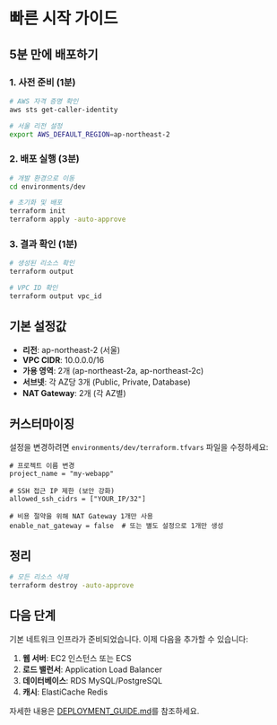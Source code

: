 # 빠른 시작 가이드

## 5분 만에 배포하기

### 1. 사전 준비 (1분)
```bash
# AWS 자격 증명 확인
aws sts get-caller-identity

# 서울 리전 설정
export AWS_DEFAULT_REGION=ap-northeast-2
```

### 2. 배포 실행 (3분)
```bash
# 개발 환경으로 이동
cd environments/dev

# 초기화 및 배포
terraform init
terraform apply -auto-approve
```

### 3. 결과 확인 (1분)
```bash
# 생성된 리소스 확인
terraform output

# VPC ID 확인
terraform output vpc_id
```

## 기본 설정값

- **리전**: ap-northeast-2 (서울)
- **VPC CIDR**: 10.0.0.0/16
- **가용 영역**: 2개 (ap-northeast-2a, ap-northeast-2c)
- **서브넷**: 각 AZ당 3개 (Public, Private, Database)
- **NAT Gateway**: 2개 (각 AZ별)

## 커스터마이징

설정을 변경하려면 `environments/dev/terraform.tfvars` 파일을 수정하세요:

```hcl
# 프로젝트 이름 변경
project_name = "my-webapp"

# SSH 접근 IP 제한 (보안 강화)
allowed_ssh_cidrs = ["YOUR_IP/32"]

# 비용 절약을 위해 NAT Gateway 1개만 사용
enable_nat_gateway = false  # 또는 별도 설정으로 1개만 생성
```

## 정리

```bash
# 모든 리소스 삭제
terraform destroy -auto-approve
```

## 다음 단계

기본 네트워크 인프라가 준비되었습니다. 이제 다음을 추가할 수 있습니다:

1. **웹 서버**: EC2 인스턴스 또는 ECS
2. **로드 밸런서**: Application Load Balancer
3. **데이터베이스**: RDS MySQL/PostgreSQL
4. **캐시**: ElastiCache Redis

자세한 내용은 [DEPLOYMENT_GUIDE.md](./DEPLOYMENT_GUIDE.md)를 참조하세요.
